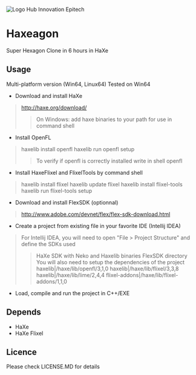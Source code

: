 ![Logo Hub Innovation Epitech](http://oi60.tinypic.com/23r2wdu.jpg)

Haxeagon
======

Super Hexagon Clone in 6 hours in HaXe

Usage
-------

Multi-platform version (Win64, Linux64)
Tested on Win64

* Download and install HaXe
> http://haxe.org/download/
> > On Windows: add haxe binaries to your path for use in command shell

* Install OpenFL
> haxelib install openfl
> haxelib run openfl setup
> > To verify if openfl is correctly installed write in shell
> > openfl

* Install HaxeFlixel and FlixelTools by command shell
> haxelib install flixel
> haxelib update flixel
> haxelib install flixel-tools
> haxelib run flixel-tools setup

* Download and install FlexSDK (optionnal)
> http://www.adobe.com/devnet/flex/flex-sdk-download.html

* Create a project from existing file in your favorite IDE (Intellij IDEA)
> For Intellij IDEA, you will need to open "File > Project Structure" and define the SDKs used
> > HaXe SDK with Neko and Haxelib binaries
> > FlexSDK directory
> You will also need to setup the dependencies of the project
> > haxelib|/haxe/lib/openfl/3,1,0
> > haxelib|/haxe/lib/flixel/3,3,8
> > haxelib|/haxe/lib/lime/2,4,4
> > flixel-addons|/haxe/lib/flixel-addons/1,1,0

* Load, compile and run the project in C++/EXE

Depends
-------

* HaXe
* HaXe Flixel

Licence
-------
Please check LICENSE.MD for details